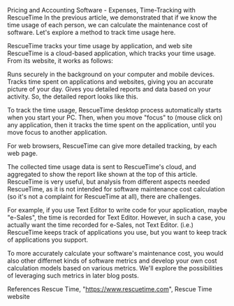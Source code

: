 Pricing and Accounting Software - Expenses, Time-Tracking with RescueTime
In the previous article, we demonstrated that if we know the time usage of each person, we can calculate the maintenance cost of software. Let's explore a method to track time usage here.

RescueTime tracks your time usage by application, and web site
RescueTime is a cloud-based application, which tracks your time usage. From its website, it works as follows:

Runs securely in the background on your computer and mobile devices.
Tracks time spent on applications and websites, giving you an accurate picture of your day.
Gives you detailed reports and data based on your activity.
So, the detailed report looks like this.

To track the time usage, RescueTime desktop process automatically starts when you start your PC. Then, when you move "focus" to (mouse click on) any application, then it tracks the time spent on the application, until you move focus to another application.


For web browsers, RescueTime can give more detailed tracking, by each web page.

The collected time usage data is sent to RescueTime's cloud, and aggregated to show the report like shown at the top of this article.
RescueTime is very useful, but analysis from different aspects needed
RescueTime, as it is not intended for software maintenance cost calculation (so it's not a complaint for RescueTime at all), there are challenges.

For example, if you use Text Editor to write code for your application, maybe "e-Sales", the time is recorded for Text Editor. However, in such a case, you actually want the time recorded for e-Sales, not Text Editor. (i.e.) RescueTime keeps track of applications you use, but you want to keep track of applications you support.

To more accurately calculate your software's maintenance cost, you would also other differnet kinds of software metrics and develop your own cost calculation models based on various metrics. We'll explore the possibilities of leveraging such metrics in later blog posts.

References
Rescue Time, "https://www.rescuetime.com", Rescue Time website